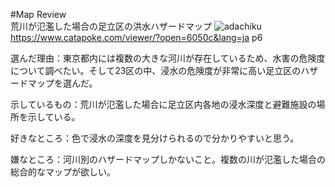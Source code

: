 #Map Review  
荒川が氾濫した場合の足立区の洪水ハザードマップ
![adachiku](map/arakawa.jpg)
https://www.catapoke.com/viewer/?open=6050c&lang=ja  p6

選んだ理由：東京都内には複数の大きな河川が存在しているため、水害の危険度について調べたい。そして23区の中、浸水の危険度が非常に高い足立区のハザードマップを選んだ。  

示しているもの：荒川が氾濫した場合に足立区内各地の浸水深度と避難施設の場所を示している。  

好きなところ：色で浸水の深度を見分けられるので分かりやすいと思う。  

嫌なところ：河川別のハザードマップしかないこと。複数の川が氾濫した場合の総合的なマップが欲しい。
